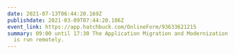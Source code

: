 ```yaml
---
date: 2021-07-13T06:44:20.169Z
publishdate: 2021-03-09T07:44:20.186Z
event_link: https://app.hatchbuck.com/OnlineForm/93633621215
summary: 09:00 until 17:30 The Application Migration and Modernization Techlab
  is run remotely.
---
```

